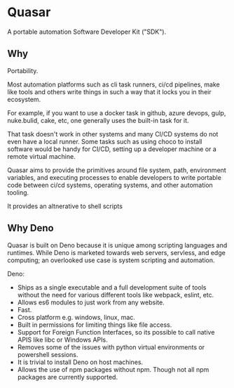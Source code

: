 # Quasar

A portable automation Software Developer Kit ("SDK").

## Why

Portability.

Most automation platforms such as cli task runners, ci/cd pipelines, make like tools and others write things in such a
way that it locks you in their ecosystem.

For example, if you want to use a docker task in github, azure devops, gulp, nuke.bulid, cake, etc, one generally uses
the built-in task for it.

That task doesn't work in other systems and many CI/CD systems do not even have a local runner. Some tasks such as using
choco to install software would be handy for CI/CD, setting up a developer machine or a remote virtual machine.

Quasar aims to provide the primitives around file system, path, environment variables, and executing processes to enable
developers to write portable code between ci/cd systems, operating systems, and other automation tooling.

It provides an altnerative to shell scripts

## Why Deno

Quasar is built on Deno because it is unique among scripting languages and runtimes. While Deno is marketed towards web
servers, servless, and edge computing; an overlooked use case is system scripting and automation.

Deno:

- Ships as a single executable and a full development suite of tools without the need for various different tools like
  webpack, eslint, etc.
- Allows es6 modules to just work from any website.
- Fast.
- Cross platform e.g. windows, linux, mac.
- Built in permissions for limiting things like file access.
- Support for Foreign Function Interfaces, so its possible to call native APIS like libc or Windows APIs.
- Removes some of the issues with python virtual environments or powershell sessions.
- It is trivial to install Deno on host machines.
- Allows the use of npm packages without npm. Though not all npm packages are currently supported.

